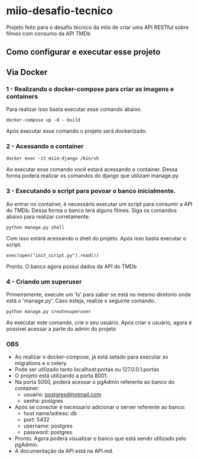 # miio-desafio-tecnico
Projeto feito para o desafio técnico da miio de criar uma API RESTful sobre filmes com consumo da API TMDb
## Como configurar e executar esse projeto
## Via Docker
### 1 - Realizando o docker-compose para criar as imagens e containers
Para realizar isso basta executar esse comando abaixo.
```
docker-compose up -d --build       
```
Após executar esse comando o projeto será dockerizado.
### 2 - Acessando o container
```
docker exec -it miio-django /bin/sh
```
Ao executar esse comando você estará acessando o container.
Dessa forma poderá realizar os comandos do django que utilizam manage.py.
### 3 - Executando o script para povoar o banco inicialmente.
Ao entrar no container, é necessário executar um script para consumir a API do TMDb.
Dessa forma o banco terá alguns filmes.
Siga os comandos abaixo para realizar corretamente.
```
python manage.py shell
```
Com isso estará acessando o shell do projeto.
Após isso basta executar o script.
```
exec(open("init_script.py").read())
```
Pronto. O banco agora possui dados da API do TMDb
### 4 - Criando um superuser
Primeiramente, execute um 'ls' para saber se está no mesmo diretorio onde está o 'manage.py'.
Caso esteja, realize o seguinte comando.
```
python manage.py createsuperuser
```
Ao executar este comando, crie o seu usuário.
Após criar o usuário, agora é possivel acessar a parte do admin do projeto
### OBS
  - Ao realizar o docker-compose, já está setado para executar as migrations e o celery.
  - Pode ser utilizado tanto localhost:portas ou 127.0.0.1:portas
  - O projeto está utilizando a porta 8001.
  - Na porta 5050, poderá acessar o pgAdmin referente ao banco do container:
    - usuario: postgres@hotmail.com
    - senha: postgres
  - Após se conectar é necessario adicionar o server referente ao banco:
    - host name/adress: db
    - port: 5432
    - username: postgres
    - password: postgres
  - Pronto. Agora poderá visualizar o banco que está sendo utilizado pelo pgAdmin.
  - A documentação da API está na API.md.
